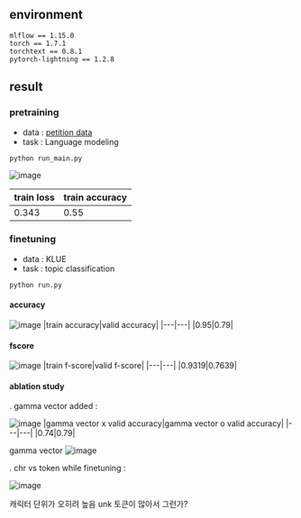 ## environment
```
mlflow == 1.15.0
torch == 1.7.1
torchtext == 0.8.1
pytorch-lightning == 1.2.8
```


## result
### pretraining
- data : [petition data](https://github.com/lovit/petitions_archive)
- task : Language modeling

```
python run_main.py
```
![image](https://user-images.githubusercontent.com/46675408/120097868-c5db1f00-c16d-11eb-91fa-41763c01a640.png)

|train loss|train accuracy|
|---|---|
|0.343|0.55|


### finetuning
- data : KLUE
- task : topic classification

```
python run.py
```

#### accuracy
![image](https://user-images.githubusercontent.com/46675408/120183336-82a2ae00-c24a-11eb-8937-3ce061567e93.png)
|train accuracy|valid accuracy|
|---|---|
|0.95|0.79|

#### fscore
![image](https://user-images.githubusercontent.com/46675408/120183572-d614fc00-c24a-11eb-9aa5-5a5069c7bf29.png)
|train f-score|valid f-score|
|---|---|
|0.9319|0.7639|

#### ablation study
. gamma vector added :

![image](https://user-images.githubusercontent.com/46675408/120253013-35155800-c2c1-11eb-943f-23711215fa93.png)
|gamma vector x valid accuracy|gamma vector o valid accuracy|
|---|---|
|0.74|0.79|

gamma vector
![image](https://user-images.githubusercontent.com/46675408/120253141-92110e00-c2c1-11eb-91c7-60dbac14dc57.png)


. chr vs token while finetuning :

![image](https://user-images.githubusercontent.com/46675408/120248286-7867ca80-c2b1-11eb-9688-7bdecb50654a.png)

캐릭터 단위가 오히려 높음 unk 토큰이 많아서 그런가?  
